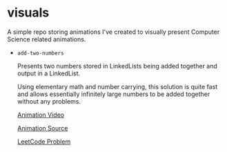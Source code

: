 # visuals

A simple repo storing animations I've created to visually present Computer Science related animations.

- `add-two-numbers`

    Presents two numbers stored in LinkedLists being added together and output in a LinkedList.
    
    Using elementary math and number carrying, this solution is quite fast and allows essentially infinitely
    large numbers to be added together without any problems.

    [Animation Video](https://youtu.be/o_ANfIv7uJY)

    [Animation Source](./add-two-numbers/main.py)    

    [LeetCode Problem](https://leetcode.com/problems/add-two-numbers/)
    
    
